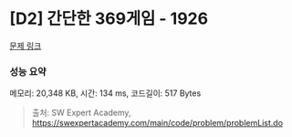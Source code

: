 # [D2] 간단한 369게임 - 1926 

[문제 링크](https://swexpertacademy.com/main/code/problem/problemDetail.do?contestProbId=AV5PTeo6AHUDFAUq) 

### 성능 요약

메모리: 20,348 KB, 시간: 134 ms, 코드길이: 517 Bytes



> 출처: SW Expert Academy, https://swexpertacademy.com/main/code/problem/problemList.do